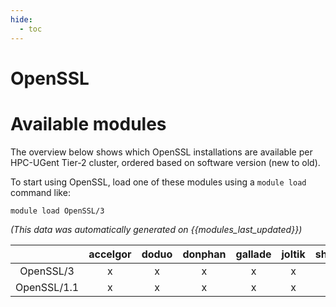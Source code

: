 ```yaml
---
hide:
  - toc
---
```


OpenSSL
=======

# Available modules


The overview below shows which OpenSSL installations are available per HPC-UGent Tier-2 cluster, ordered based on software version (new to old).

To start using OpenSSL, load one of these modules using a `module load` command like:

```shell
module load OpenSSL/3
```

*(This data was automatically generated on {{modules_last_updated}})*  

| |accelgor|doduo|donphan|gallade|joltik|shinx|skitty|
| :---: | :---: | :---: | :---: | :---: | :---: | :---: | :---: |
|OpenSSL/3|x|x|x|x|x|x|x|
|OpenSSL/1.1|x|x|x|x|x|-|x|
